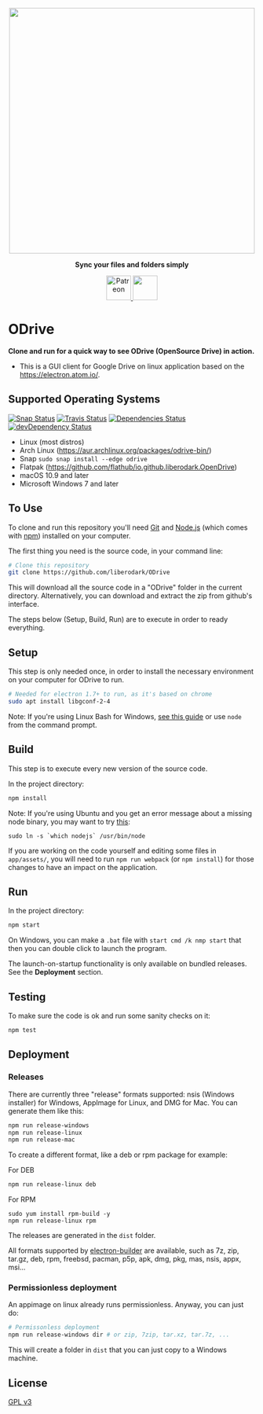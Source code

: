 <p align="center">
    <img src="https://raw.githubusercontent.com/liberodark/Odrive/master/public/images/logo.png" width="500">    
</p>
<p align="center">
  <b>Sync your files and folders simply</b>
</p>

</p>
<p align="center">
  <a href="https://www.patreon.com/odrive">
	<img alt="Patreon" src="https://c5.patreon.com/external/logo/become_a_patron_button.png" height="50" />
</a>

<a href="https://www.paypal.com/cgi-bin/webscr?cmd=_s-xclick&hosted_button_id=3XL3UN5WFNW2Y&source=url">
	<img src="https://avaazimages.s3.amazonaws.com/paypal_donate_button.jpg" height="50"  />
</a>
</p>

# ODrive

**Clone and run for a quick way to see ODrive (OpenSource Drive) in action.**

- This is a GUI client for Google Drive on linux application based on the https://electron.atom.io/.

## Supported Operating Systems

[![Snap Status](https://build.snapcraft.io/badge/liberodark/ODrive.svg)](https://build.snapcraft.io/user/liberodark/ODrive)
[![Travis Status](https://travis-ci.org/liberodark/ODrive.svg?branch=master)](https://travis-ci.org/liberodark/ODrive)
[![Dependencies Status](https://david-dm.org/liberodark/odrive/status.svg?theme=shields.io)](https://david-dm.org/liberodark/odrive)
[![devDependency Status](https://david-dm.org/liberodark/odrive/dev-status.svg?theme=shields.io)](https://david-dm.org/liberodark/odrive#info=devDependencies)

- Linux (most distros)
- Arch Linux (https://aur.archlinux.org/packages/odrive-bin/)
- Snap ```sudo snap install --edge odrive```
- Flatpak (https://github.com/flathub/io.github.liberodark.OpenDrive)
- macOS 10.9 and later
- Microsoft Windows 7 and later

## To Use

To clone and run this repository you'll need [Git](https://git-scm.com) and [Node.js](https://nodejs.org/en/download/) (which comes with [npm](http://npmjs.com)) installed on your computer. 

The first thing you need is the source code, in your command line:

```bash
# Clone this repository
git clone https://github.com/liberodark/ODrive
```
This will download all the source code in a "ODrive" folder in the current directory. Alternatively, you can download and extract the zip from github's interface.

The steps below (Setup, Build, Run) are to execute in order to ready everything. 

## Setup

This step is only needed once, in order to install the necessary environment on your computer for ODrive to run.

```bash
# Needed for electron 1.7+ to run, as it's based on chrome
sudo apt install libgconf-2-4
```

Note: If you're using Linux Bash for Windows, [see this guide](https://www.howtogeek.com/261575/how-to-run-graphical-linux-desktop-applications-from-windows-10s-bash-shell/) or use `node` from the command prompt.

## Build

This step is to execute every new version of the source code.

In the project directory:

```bash
npm install
```

Note: If you're using Ubuntu and you get an error message about a missing node binary, you may want to try [this](https://stackoverflow.com/questions/18130164/nodejs-vs-node-on-ubuntu-12-04): 

```sudo ln -s `which nodejs` /usr/bin/node```

If you are working on the code yourself and editing some files in `app/assets/`, you will need to run `npm run webpack` (or `npm install`) for those changes to have an impact on the application.

## Run

In the project directory:

```bash
npm start
```

On Windows, you can make a `.bat` file with `start cmd /k nmp start` that then you can double click to launch the program.

The launch-on-startup functionality is only available on bundled releases. See the **Deployment** section.

## Testing

To make sure the code is ok and run some sanity checks on it:

```bash
npm test
```

## Deployment

### Releases

There are currently three "release" formats supported: nsis (Windows installer) for Windows, AppImage for Linux, and DMG for Mac. You can generate them like this:

```bash
npm run release-windows
npm run release-linux
npm run release-mac
```

To create a different format, like a deb or rpm package for example:

For DEB
```bash
npm run release-linux deb
```
For RPM
```
sudo yum install rpm-build -y
npm run release-linux rpm
```

The releases are generated in the `dist` folder.

All formats supported by [electron-builder](https://github.com/electron-userland/electron-builder) are available, such as 7z, zip, tar.gz, deb, rpm, freebsd, pacman, p5p, apk, dmg, pkg, mas, nsis, appx, msi...

### Permissionless deployment

An appimage on linux already runs permissionless. Anyway, you can just do:

```bash
# Permissonless deployment
npm run release-windows dir # or zip, 7zip, tar.xz, tar.7z, ...
```

This will create a folder in `dist` that you can just copy to a Windows machine.

## License

[GPL v3](LICENSE.md)

